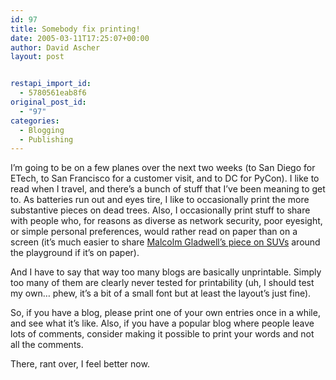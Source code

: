 ```yaml
---
id: 97
title: Somebody fix printing!
date: 2005-03-11T17:25:07+00:00
author: David Ascher
layout: post


restapi_import_id:
  - 5780561eab8f6
original_post_id:
  - "97"
categories:
  - Blogging
  - Publishing
---
```

I&#8217;m going to be on a few planes over the next two weeks (to San Diego for ETech, to San Francisco for a customer visit, and to DC for PyCon). I like to read when I travel, and there&#8217;s a bunch of stuff that I&#8217;ve been meaning to get to. As batteries run out and eyes tire, I like to occasionally print the more substantive pieces on dead trees. Also, I occasionally print stuff to share with people who, for reasons as diverse as network security, poor eyesight, or simple personal preferences, would rather read on paper than on a screen (it&#8217;s much easier to share [Malcolm Gladwell&#8217;s piece on SUVs](http://www.gladwell.com/2004/2004_01_12_a_suv.html) around the playground if it&#8217;s on paper).

And I have to say that way too many blogs are basically unprintable. Simply too many of them are clearly never tested for printability (uh, I should test my own&#8230; phew, it&#8217;s a bit of a small font but at least the layout&#8217;s just fine).

So, if you have a blog, please print one of your own entries once in a while, and see what it&#8217;s like. Also, if you have a popular blog where people leave lots of comments, consider making it possible to print your words and not all the comments.

There, rant over, I feel better now.